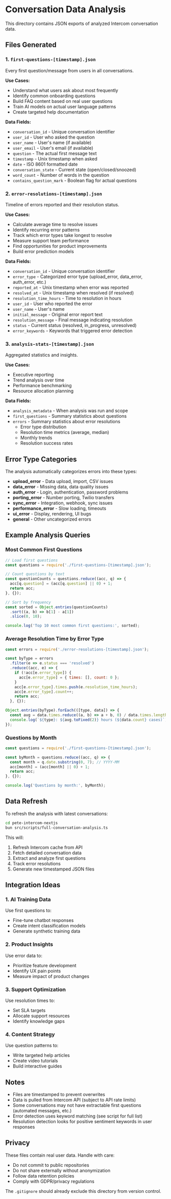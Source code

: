 # Conversation Data Analysis

This directory contains JSON exports of analyzed Intercom conversation data.

## Files Generated

### 1. `first-questions-[timestamp].json`
Every first question/message from users in all conversations.

**Use Cases:**
- Understand what users ask about most frequently
- Identify common onboarding questions
- Build FAQ content based on real user questions
- Train AI models on actual user language patterns
- Create targeted help documentation

**Data Fields:**
- `conversation_id` - Unique conversation identifier
- `user_id` - User who asked the question
- `user_name` - User's name (if available)
- `user_email` - User's email (if available)
- `question` - The actual first message text
- `timestamp` - Unix timestamp when asked
- `date` - ISO 8601 formatted date
- `conversation_state` - Current state (open/closed/snoozed)
- `word_count` - Number of words in the question
- `contains_question_mark` - Boolean flag for actual questions

### 2. `error-resolutions-[timestamp].json`
Timeline of errors reported and their resolution status.

**Use Cases:**
- Calculate average time to resolve issues
- Identify recurring error patterns
- Track which error types take longest to resolve
- Measure support team performance
- Find opportunities for product improvements
- Build error prediction models

**Data Fields:**
- `conversation_id` - Unique conversation identifier
- `error_type` - Categorized error type (upload_error, data_error, auth_error, etc.)
- `reported_at` - Unix timestamp when error was reported
- `resolved_at` - Unix timestamp when resolved (if resolved)
- `resolution_time_hours` - Time to resolution in hours
- `user_id` - User who reported the error
- `user_name` - User's name
- `initial_message` - Original error report text
- `resolution_message` - Final message indicating resolution
- `status` - Current status (resolved, in_progress, unresolved)
- `error_keywords` - Keywords that triggered error detection

### 3. `analysis-stats-[timestamp].json`
Aggregated statistics and insights.

**Use Cases:**
- Executive reporting
- Trend analysis over time
- Performance benchmarking
- Resource allocation planning

**Data Fields:**
- `analysis_metadata` - When analysis was run and scope
- `first_questions` - Summary statistics about questions
- `errors` - Summary statistics about error resolutions
  - Error type distribution
  - Resolution time metrics (average, median)
  - Monthly trends
  - Resolution success rates

## Error Type Categories

The analysis automatically categorizes errors into these types:

- **upload_error** - Data upload, import, CSV issues
- **data_error** - Missing data, data quality issues
- **auth_error** - Login, authentication, password problems
- **porting_error** - Number porting, Twilio transfers
- **sync_error** - Integration, webhook, sync issues
- **performance_error** - Slow loading, timeouts
- **ui_error** - Display, rendering, UI bugs
- **general** - Other uncategorized errors

## Example Analysis Queries

### Most Common First Questions
```javascript
// Load first questions
const questions = require('./first-questions-[timestamp].json');

// Count questions by text
const questionCounts = questions.reduce((acc, q) => {
  acc[q.question] = (acc[q.question] || 0) + 1;
  return acc;
}, {});

// Sort by frequency
const sorted = Object.entries(questionCounts)
  .sort((a, b) => b[1] - a[1])
  .slice(0, 10);

console.log('Top 10 most common first questions:', sorted);
```

### Average Resolution Time by Error Type
```javascript
const errors = require('./error-resolutions-[timestamp].json');

const byType = errors
  .filter(e => e.status === 'resolved')
  .reduce((acc, e) => {
    if (!acc[e.error_type]) {
      acc[e.error_type] = { times: [], count: 0 };
    }
    acc[e.error_type].times.push(e.resolution_time_hours);
    acc[e.error_type].count++;
    return acc;
  }, {});

Object.entries(byType).forEach(([type, data]) => {
  const avg = data.times.reduce((a, b) => a + b, 0) / data.times.length;
  console.log(`${type}: ${avg.toFixed(2)} hours (${data.count} cases)`);
});
```

### Questions by Month
```javascript
const questions = require('./first-questions-[timestamp].json');

const byMonth = questions.reduce((acc, q) => {
  const month = q.date.substring(0, 7); // YYYY-MM
  acc[month] = (acc[month] || 0) + 1;
  return acc;
}, {});

console.log('Questions by month:', byMonth);
```

## Data Refresh

To refresh the analysis with latest conversations:

```bash
cd pete-intercom-nextjs
bun src/scripts/full-conversation-analysis.ts
```

This will:
1. Refresh Intercom cache from API
2. Fetch detailed conversation data
3. Extract and analyze first questions
4. Track error resolutions
5. Generate new timestamped JSON files

## Integration Ideas

### 1. AI Training Data
Use first questions to:
- Fine-tune chatbot responses
- Create intent classification models
- Generate synthetic training data

### 2. Product Insights
Use error data to:
- Prioritize feature development
- Identify UX pain points
- Measure impact of product changes

### 3. Support Optimization
Use resolution times to:
- Set SLA targets
- Allocate support resources
- Identify knowledge gaps

### 4. Content Strategy
Use question patterns to:
- Write targeted help articles
- Create video tutorials
- Build interactive guides

## Notes

- Files are timestamped to prevent overwrites
- Data is pulled from Intercom API (subject to API rate limits)
- Some conversations may not have extractable first questions (automated messages, etc.)
- Error detection uses keyword matching (see script for full list)
- Resolution detection looks for positive sentiment keywords in user responses

## Privacy

These files contain real user data. Handle with care:
- Do not commit to public repositories
- Do not share externally without anonymization
- Follow data retention policies
- Comply with GDPR/privacy regulations

The `.gitignore` should already exclude this directory from version control.
